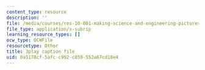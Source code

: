 ```yaml
---
content_type: resource
description: ''
file: /media/courses/res-10-001-making-science-and-engineering-pictures-a-practical-guide-to-presenting-your-work-spring-2016/0a5178cf5afcc992c859552a67cd18e4_MZTmdqC49WA.srt
file_type: application/x-subrip
learning_resource_types: []
ocw_type: OCWFile
resourcetype: Other
title: 3play caption file
uid: 0a5178cf-5afc-c992-c859-552a67cd18e4
---
```

